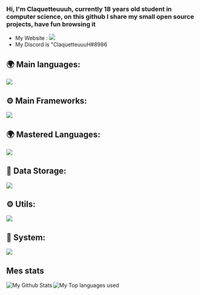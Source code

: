 ### Hi, I'm Claquetteuuuh, currently 18 years old student in computer science, on this github I share my small open source projects, have fun browsing it 

-  My Website : ![](https://www.thomas-biabiany.fr/)
-  My Discord is "ClaquetteuuuH#8986

## 🌍 Main languages:

  ![](https://skillicons.dev/icons?i=html,css,sass,js,ts,nodejs,python,php)

## ⚙ Main Frameworks:

  ![](https://skillicons.dev/icons?i=react,nextjs,laravel)
  
## 🌍 Mastered Languages:
  ![](https://skillicons.dev/icons?i=java,c,cpp)

## 💾 Data Storage:
  ![](https://skillicons.dev/icons?i=mysql,mongodb)

## ⚙️ Utils:

  ![](https://skillicons.dev/icons?i=figma,docker,blender,aws,git,postman,ai)


## 🔧 System:
 ![](https://skillicons.dev/icons?i=linux,nginx)


## Mes stats

  <img align="left" alt="My Github Stats" src="https://github-readme-stats.vercel.app/api?username=Claquetteuuuh&count_private=true&show_icons=true&hide_border=true&theme=dracula" />
  <img align="left" alt="My Top languages used" src="https://github-readme-stats.vercel.app/api/top-langs/?username=Claquetteuuuh&hide_border=true&theme=dracula&langs_count=3" />
